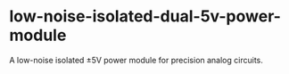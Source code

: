 # low-noise-isolated-dual-5v-power-module
A low-noise isolated ±5V power module for precision analog circuits.
